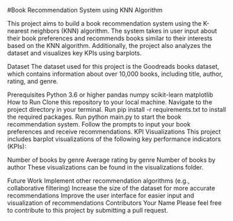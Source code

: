 #Book Recommendation System using KNN Algorithm

This project aims to build a book recommendation system using the K-nearest neighbors (KNN) algorithm. The system takes in user input about their book preferences and recommends books similar to their interests based on the KNN algorithm. Additionally, the project also analyzes the dataset and visualizes key KPIs using barplots.

Dataset
The dataset used for this project is the Goodreads books dataset, which contains information about over 10,000 books, including title, author, rating, and genre.

Prerequisites
Python 3.6 or higher
pandas
numpy
scikit-learn
matplotlib
How to Run
Clone this repository to your local machine.
Navigate to the project directory in your terminal.
Run pip install -r requirements.txt to install the required packages.
Run python main.py to start the book recommendation system.
Follow the prompts to input your book preferences and receive recommendations.
KPI Visualizations
This project includes barplot visualizations of the following key performance indicators (KPIs):

Number of books by genre
Average rating by genre
Number of books by author
These visualizations can be found in the visualizations folder.

Future Work
Implement other recommendation algorithms (e.g., collaborative filtering)
Increase the size of the dataset for more accurate recommendations
Improve the user interface for easier input and visualization of recommendations
Contributors
Your Name
Please feel free to contribute to this project by submitting a pull request.
